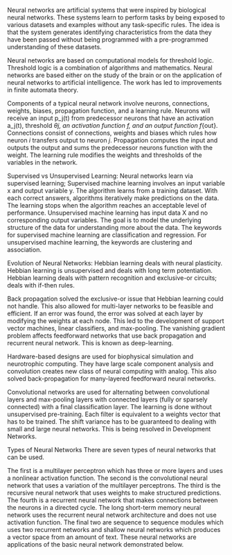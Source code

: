 Neural networks are artificial systems that were inspired by biological neural networks. These systems learn to perform tasks by being exposed to various datasets and examples without any task-specific rules. The idea is that the system generates identifying characteristics from the data they have been passed without being programmed with a pre-programmed understanding of these datasets.

Neural networks are based on computational models for threshold logic. Threshold logic is a combination of algorithms and mathematics. Neural networks are based either on the study of the brain or on the application of neural networks to artificial intelligence. The work has led to improvements in finite automata theory.

Components of a typical neural network involve neurons, connections, weights, biases, propagation function, and a learning rule. Neurons will receive an input p_j(t) from predecessor neurons that have an activation a_j(t), threshold $\theta$_j, an activation function f, and an output function f_{out}. Connections consist of connections, weights and biases which rules how neuron $i$ transfers output to neuron $j$. Propagation computes the input and outputs the output and sums the predecessor neurons function with the weight. The learning rule modifies the weights and thresholds of the variables in the network.



Supervised vs Unsupervised Learning:
Neural networks learn via supervised learning; Supervised machine learning involves an input variable x and output variable y. The algorithm learns from a training dataset. With each correct answers, algorithms iteratively make predictions on the data. The learning stops when the algorithm reaches an acceptable level of performance.
Unsupervised machine learning has input data X and no corresponding output variables. The goal is to model the underlying structure of the data for understanding more about the data. The keywords for supervised machine learning are classification and regression. For unsupervised machine learning, the keywords are clustering and association.

Evolution of Neural Networks:
Hebbian learning deals with neural plasticity. Hebbian learning is unsupervised and deals with long term potentiation. Hebbian learning deals with pattern recognition and exclusive-or circuits; deals with if-then rules.

Back propagation solved the exclusive-or issue that Hebbian learning could not handle. This also allowed for multi-layer networks to be feasible and efficient. If an error was found, the error was solved at each layer by modifying the weights at each node. This led to the development of support vector machines, linear classifiers, and max-pooling. The vanishing gradient problem affects feedforward networks that use back propagation and recurrent neural network. This is known as deep-learning.

Hardware-based designs are used for biophysical simulation and neurotrophic computing. They have large scale component analysis and convolution creates new class of neural computing with analog. This also solved back-propagation for many-layered feedforward neural networks.

Convolutional networks are used for alternating between convolutional layers and max-pooling layers with connected layers (fully or sparsely connected) with a final classification layer. The learning is done without unsupervised pre-training. Each filter is equivalent to a weights vector that has to be trained. The shift variance has to be guaranteed to dealing with small and large neural networks. This is being resolved in Development Networks.

Types of Neural Networks
There are seven types of neural networks that can be used.

The first is a multilayer perceptron which has three or more layers and uses a nonlinear activation function.
The second is the convolutional neural network that uses a variation of the multilayer perceptrons.
The third is the recursive neural network that uses weights to make structured predictions.
The fourth is a recurrent neural network that makes connections between the neurons in a directed cycle. The long short-term memory neural network uses the recurrent neural network architecture and does not use activation function.
The final two are sequence to sequence modules which uses two recurrent networks and shallow neural networks which produces a vector space from an amount of text. These neural networks are applications of the basic neural network demonstrated below.
